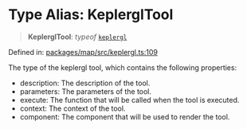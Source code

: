 # Type Alias: KeplerglTool

> **KeplerglTool**: *typeof* [`keplergl`](../variables/keplergl.md)

Defined in: [packages/map/src/keplergl.ts:109](https://github.com/GeoDaCenter/openassistant/blob/2c7e2a603db0fcbd6603996e5ea15006191c5f7f/packages/map/src/keplergl.ts#L109)

The type of the keplergl tool, which contains the following properties:

- description: The description of the tool.
- parameters: The parameters of the tool.
- execute: The function that will be called when the tool is executed.
- context: The context of the tool.
- component: The component that will be used to render the tool.
